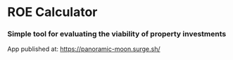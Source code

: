 # ROE Calculator

### Simple tool for evaluating the viability of property investments

App published at: https://panoramic-moon.surge.sh/
